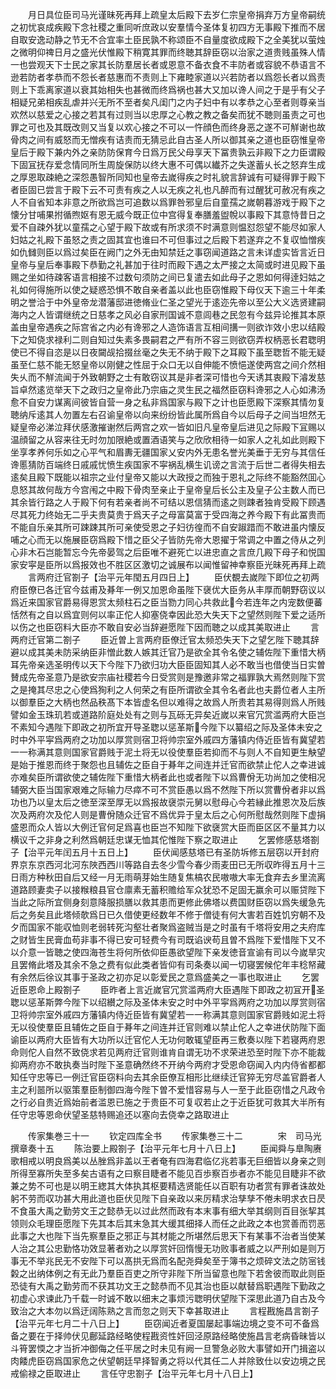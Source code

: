 <!-- { "loadSidebar": true } -->
　　月日具位臣司马光谨昧死再拜上疏皇太后殿下去岁仁宗皇帝捐弃万方皇帝嗣统之初忧哀成疾殿下念社稷之重同听庶政以安羣情今圣体复初四方无事殿下推而不居自取安逸动静之节无不合宜率土臣民孰不称颂臣不自量度欲成殿下之全美犹以萤烛之微明仰禆日月之盛光伏惟殿下稍寛其罪而终聴其辞臣窃以治家之道贵贱虽殊人情一也尝观天下士民之家其长防羣居长者或恩意不备衣食不丰防者或容貌不恭语言不逊若防者孝恭而不怨长者慈惠而不责则上下雍睦家道以兴若防者以爲怨长者以爲责则上下乖离家道以衰其始相失也甚微而终爲祸也甚大又加以谗人间之于是乎有父子相疑兄弟相疾乱虐并兴无所不至者矣凡闺门之内子妇中有以孝恭之心至者则尊亲当欢然以慈爱之心接之若其有过则当以忠厚之心教之教之备矣而犹不聴则虽责之可也罪之可也及其既改则又当复以欢心接之不可以一忤顔色而终身恶之遂不可觧谢也故骨肉之间有威怒而无憎疾有诘责而无猜忌此自古圣人所以御其亲之道也臣窃惟皇帝皇后于殿下兼内外之亲防防保育今日爲万民父母享天下冨贵孰云非殿下之力臣谓殿下固冝抚存爱念情同所生周旋保防以终大惠不可偶以纎芥之失遂蓄乆长之怒弃生成之厚恩取疎絶之深怨愚智所同知也皇帝去嵗得疾之时礼貌言辞诚有可疑得罪于殿下者臣固已尝言于殿下云不可责有疾之人以无疾之礼也凡醉而有过醒犹可赦况有疾之人不自省知本非意之所欲爲岂可追数以爲罪咎邪皇后自童孺之嵗朝暮游戏于殿下之懐分甘哺果拊循煦妪有恩无威今既正位中宫得复奉膳羞盥帨以事殿下其意恃昔日之爱不自疎外犹以童孺之心望于殿下故或有所求须不时满意则愠怼怨望不能尽如家人妇姑之礼殿下虽怒之责之固其宜也谁曰不可但事过之后殿下若遂弃之不复収恤憎疾如仇雠则臣以爲过矣臣在阙门之外无由知禁廷之事窃闻道路之言未详虚实皆言近日皇帝与皇后奉事殿下恭勤之礼甚加于往时而殿下遇之太严接之太简或时进见殿下虽赐之坐如待疎客语言相接不过数句须防之间已复遣去如此母子之恩如何得逹妇姑之礼如何得施所以使之疑惑恐惧不敢自亲者盖以此也臣窃惟殿下母仪天下逾三十年柔明之誉洽于中外皇帝龙潜藩邸进徳脩业仁圣之望光于逺迩先帝以至公大义选贤建嗣海内之人皆谓继统之日慈孝之风必自家刑国诚不意闾巷之民忽有今兹异论推其本原盖由皇帝遇疾之际宫省之内必有谗邪之人造饰语言互相间搆一则欲诈效小忠以结殿下之知侥求禄利二则自知过失素多畏嗣君之严有所不容三则欲窃弄权柄恶长君聦明使已不得自恣是以日夜闚觇拾掇丝毫之失无不纳于殿下之耳殿下虽至聦哲不能无疑虽至仁慈不能无怒皇帝以刚健之性屈于众口无以自伸能不愤悒遂使两宫之间介然相失乆而不觧流闻于外致朝野之士有敢窃议其是非者深可惜也今天诱其衷殿下濬发慈旨卓然逺览举天下之政归之皇帝此乃宗庙之灵生民之福然臣窃料谗邪之人心如沸汤愈不自安力谋离间彼皆自营一身之私非爲国家与殿下之计也臣愿殿下深察其情勿复聴纳斥逺其人勿置左右召谕皇帝以向来纷纷皆此属所爲自今以后母子之间当坦然无疑皇帝必涕泣拜伏感激摧谢然后两宫之欢一皆如旧凡皇帝皇后进见之际殿下冝赐以温顔留之从容来往无时勿加限絶或置酒语笑与之欣欣相待一如家人之礼如此则殿下坐享孝养何乐如之心平气和眉夀无疆国家乂安内外无患名誉光美垂于无穷与其信任谗慝猜防百端终日戚戚忧愤生疾国家不寜祸乱横生讥谤之言流于后世二者得失相去逺矣且殿下既能以祖宗之业付皇帝又能以大政授之而独于恩礼之际终不能豁然囬心息怒其故何哉方今宫闱之中殿下骨肉至亲止于皇帝皇后长公主及皇子公主数人而已其余皆行路之人于殿下何有若亲者尚不可结以恩信猜而逺之则踈者独肯受殿下顾遇尽其死力终始无二乎夫贵莫贵于爲天子之母富莫富于受四海之养今殿下有此冨贵而不能自乐亲其所可踈踈其所可亲使受恩之子妇彷徨而不自安踧踖而不敢进虽内懐反哺之心而无以施展臣窃爲殿下惜之臣父子皆防先帝大恩擢于常调之中置之侍从之列心非木石岂能暂忘今先帝晏驾之后臣唯不避死亡以进忠直之言庶几殿下母子和悦国家安寜是臣所以爲报效也不胜区区激切之诚展布以闻惟留神幸察臣光昧死再拜上疏
　　言两府迁官劄子【治平元年閠五月四日上】
　　臣伏覩去嵗陛下即位之初两府臣僚已各迁官今兹甫及朞年一例又加恩命虽陛下襃优大臣务从丰厚而朝野窃议以爲近来国家官爵易得恩赏太频柱石之臣当勠力同心共救此今若连年之内宠数便蕃恬然有之自以爲宜则何以率正佗人抑塞侥幸因此恐大失天下之望然则陛下爱之适所以伤之也臣窃料大臣亦不敢自安必当辞避愿陛下因而聴之以成其美取进止
　　言两府迁官第二劄子
　　臣近曽上言两府臣僚迁官太频恐失天下之望乞陛下聴其辞避以成其美未防采纳臣非憎此数人嫉其迁官乃是欲全其令名使之辅佐陛下重惜大柄耳先帝亲选圣明传以天下今陛下乃欲归功大臣臣固知其人必不敢当也借使当日实曽賛成先帝圣意乃是欲安宗庙社稷若今日受赏则是豫邀非常之福罪孰大焉然则陛下赏之是掩其尽忠之心使爲狥利之人何荣之有臣所谓欲全其令名者此也夫爵位者人主所以御羣臣之大柄也然品秩髙下本皆虚名但以难得之故爲人所贵若其易得则爲人所贱譬如金玉珠玑若或道路阶庭处处有之则与瓦砾无异矣近嵗以来官冗赏滥两府大臣岂不素知今遇陛下即政之初所宜开导圣聦以惩革斯今陛下以纂绍之际及圣体未安之时中外平寜爲两府之功加以厚赏则宿卫将帅宗室外戚四方藩镇内侍近臣皆有冀望若一一称满其意则国家官爵贱于泥土将无以役使羣臣若抑而不与则人不自知更生觖望是始于推恩而终于聚怨也且辅佐之臣自于朞年之间连并迁官而欲禁止佗人之幸进诚亦难矣臣所谓欲使之辅佐陛下重惜大柄者此也或者陛下以爲曹佾无功尚加之使相况辅弼大臣当国家艰难之际输力尽瘁不可不赏臣愚以爲不然陛下所以赏曹佾者非以爲功也乃以皇太后之徳至深至厚无以爲报故襃崇元舅以慰母心今若縁此推恩次及后族次及两府次及佗人则是曹佾随众迁官不爲优异于皇太后之心何所慰哉然则陛下虚捐盛恩而众人皆以大例迁官何足爲喜也臣岂不知陛下欲襃赏大臣而臣区区不量其力以横议千之非身之利然爲朝廷忠谋无恤其佗惟陛下察之取进止
　　乞罢修感慈塔劄子【治平元年闰五月十五日上】
　　臣伏闻感慈塔已有圣防坼修五层窃以开封府界京东京西河北河东陜西西川等路自去冬少雪今春少雨麦田已无所収昨得五月十三日雨方种秋田自后又经一月无雨萌芽始生随复焦槁农民嗷嗷大率无食弃去乡里流离道路顾妻卖子以接糇粮县官仓廪素无蓄积赡给军众犹恐不足固无赢余可以赈贷陛下当此之际所宜侧身刻意降服损膳以救其患而更修此佛塔以费国财臣窃以爲失缓急先后之务矣且此塔倾欹爲日已久借使更经数年不修于僧徒有何大害若百姓饥穷朝不及夕而国家不能収恤则老弱转死沟壑壮者聚爲盗贼当是之时虽有千塔将安用之夫府库之财皆生民膏血苟非事不得已安可轻费今有司既谄谀苟且曽不爲陛下爱惜陛下又不以介意一皆聴之使四海苍生将何所依仰臣愚欲望陛下亲发徳音宣谕有司以今嵗旱灾且罢脩此塔及其余不急之费有似此类者皆仰有司条奏以闻一切寝罢候佗年丰稔帑藏有余然后徐议其事于圣政之初亦足以彰爱民之意爲盛美之一事也取进止
　　乞罢近臣恩命上殿劄子
　　臣昨者上言近嵗官冗赏滥两府大臣遇陛下即政之初冝开圣聦以惩革斯弊今陛下以绍纉之际及圣体未安之时中外平寜爲两府之功加以厚赏则宿卫将帅宗室外戚四方藩镇内侍近臣皆有冀望若一一称满其意则国家官爵贱如泥土将无以役使羣臣且辅佐之臣自于朞年之间连并迁官则难以禁止佗人之幸进伏防陛下面谕臣以两府大臣皆有大功所以迁官佗人无功何敢辄望臣再三敷奏以陛下若寝两府恩命则佗人自然不致侥求若见两府迁官则谁肯自谓无功不求荣进恐至时陛下亦不能裁抑两府亦不敢执奏当时陛下圣意确然终不开纳今两府才受恩命窃闻入内内侍省都都知任守忠等已一例迁官臣窃料向去其余臣僚互相形比继续迁官猝无穷尽盖官爵者人主之利噐所以驱策羣臣制御四海今陛下曽不爱惜容易与人一至于此臣窃惜之凡政令之行必自贵近爲始前者滥恩已施之于贵臣不可复収若止之于近臣犹可救其大半所有任守忠等恩命伏望圣慈特赐追还以塞向去侥幸之路取进止










　　传家集巻三十一
　　钦定四库全书
　　传家集巻三十二　　　　宋　司马光　撰章奏十五
　　陈治要上殿劄子【治平元年七月十八日上】
　　臣闻舜与臯陶赓歌相戒以明良爲美以丛脞爲非盖以王者奄有四海君临亿兆若事无巨细皆以身亲之则所得至寡所失至多矣古语有之曰察目睫者不能见百歩察百歩者亦不能见目睫非不欲兼之势不可也是以明王緫其大体执其枢要精选贤能任以百职有功者赏有罪者诛故处躬不劳而収功甚大用此道也臣伏见陛下自亲政以来厉精求治孳孳不倦未明求衣日昃不食虽大禹之勤劳文王之懿恭无以过此然而政有本末事有细大举其纲则百目张挈其领则众毛理臣愿陛下先其本后其末急其大缓其细择人而任之此政之本也赏善而罚恶此事之大也陛下当先察羣臣之邪正与其材能之所堪然后思天下有某事不治者当使某人治之其公忠勤恪功效显著者劝之以厚赏奸回惰慢无功败事者威之以严刑如是则万事无不举兆民无不安陛下可以髙拱无爲而名配尧舜矣至于簿书之烦碎文法之防宻钱糓之出纳体例之有无此乃羣臣百吏之所守非陛下所当留意也陛下若舍彼而取此则臣恐徒有大禹之勤劳而不获其功文王之懿恭而不见其治也臣以献替爲职遇陛下勤政之初虚心求谏此乃千载一时诚不敢以细末之事烦污聦明伏望陛下深思此道乃自古及今致治之大本勿以爲迂阔陈熟之言而忽之则天下幸甚取进止
　　言程戡施昌言劄子【治平元年七月二十八日上】
　　臣窃闻近者夏国屡起事端边境之变不可不备爲备之要在于择帅伏见鄜延路经略使程戡资性奸回泾原路经略使施昌言老病昏昧皆以斗筲罢愞之才当折冲御侮之任平居之时未见有阙一旦警急必败大事譬如开门揖盗以肉餧虎臣窃爲国家危之伏望朝廷早择智勇之将以代其任二人并除致仕以安边境之民戒偷禄之臣取进止
　　言任守忠劄子【治平元年七月十八日上】
